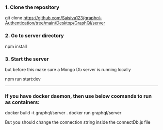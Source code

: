 ### 1. Clone the repository

git clone https://github.com/Saisiva123/graphql-Authentication/tree/main/Desktop/GraphQl/server

### 2. Go to server directory

npm install

### 3. Start the server

but before this make sure a Mongo Db server is running locally

npm run start:dev

--------------------------------------------------
### If you have docker daemon, then use below coomands to run as containers:

docker build -t graphql/server .
docker run graphql/server

But you should change the connection string inside the connectDb.js file 